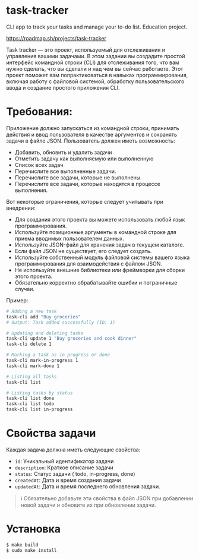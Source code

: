 # task-tracker
CLI app to track your tasks and manage your to-do list. Education project.

https://roadmap.sh/projects/task-tracker

Task tracker — это проект, используемый для отслеживания и управления вашими задачами. 
В этом задании вы создадите простой интерфейс командной строки (CLI) для отслеживания 
того, что вам нужно сделать, что вы сделали и над чем вы сейчас работаете. Этот проект 
поможет вам попрактиковаться в навыках программирования, включая работу с файловой 
системой, обработку пользовательского ввода и создание простого приложения CLI.

# Требования:
Приложение должно запускаться из командной строки, принимать действия и ввод пользователя 
в качестве аргументов и сохранять задачи в файле JSON. Пользователь должен иметь возможность:
 * Добавить, обновить и удалить задачи
 * Отметить задачу как выполняемую или выполненную
 * Список всех задач
 * Перечислите все выполненные задачи.
 * Перечислите все задачи, которые не выполнены.
 * Перечислите все задачи, которые находятся в процессе выполнения.

Вот некоторые ограничения, которые следует учитывать при внедрении:
 * Для создания этого проекта вы можете использовать любой язык программирования.
 * Используйте позиционные аргументы в командной строке для приема вводимых пользователем данных.
 * Используйте JSON-файл для хранения задач в текущем каталоге.
 * Если файл JSON не существует, его следует создать.
 * Используйте собственный модуль файловой системы вашего языка программирования для взаимодействия с файлом JSON.
 * Не используйте внешние библиотеки или фреймворки для сборки этого проекта.
 * Обязательно корректно обрабатывайте ошибки и пограничные случаи.

Пример:

```bash
# Adding a new task
task-cli add "Buy groceries"
# Output: Task added successfully (ID: 1)

# Updating and deleting tasks
task-cli update 1 "Buy groceries and cook dinner"
task-cli delete 1

# Marking a task as in progress or done
task-cli mark-in-progress 1
task-cli mark-done 1

# Listing all tasks
task-cli list

# Listing tasks by status
task-cli list done
task-cli list todo
task-cli list in-progress
```

# Свойства задачи

Каждая задача должна иметь следующие свойства:

 * `id`: Уникальный идентификатор задачи
 * `description`: Краткое описание задачи
 * `status`: Статус задачи ( todo, in-progress, done)
 * `createdAt`: Дата и время создания задачи
 * `updatedAt`: Дата и время последнего обновления задачи.

> ℹ️  Обязательно добавьте эти свойства в файл JSON при добавлении 
>     новой задачи и обновите их при обновлении задачи.

# Установка

```bash
$ make build
$ sudo make install
```
